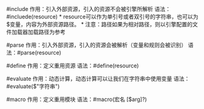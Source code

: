 #include
作用：引入外部资源，引入的资源不会被引擎所解析
语法：#incluede(resource)
    * resource可以作为单引号或者双引号的字符串，也可以为$变量，内容为外部资源路径。
    * 注意：路径如果为相对路径，则以引擎配置的文件加载器加载路径为参考

#parse
作用：引入外部资源，引入的资源会被解析（变量和规则会被识别）
语法：#parse(resource)

#define
作用：定义重用资源
语法：#define(resource)

#evaluate
作用：动态计算，动态计算可以让我们在字符串中使用变量
语法：#evaluate($"字符串")

#macro
作用：定义重用模块
语法：#macro(宏名 [$arg]?)